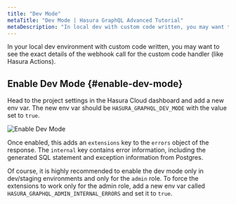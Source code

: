 ```yaml
---
title: "Dev Mode"
metaTitle: "Dev Mode | Hasura GraphQL Advanced Tutorial"
metaDescription: "In local dev with custom code written, you may want to see the exact details of the webhook call for the custom code handler like Hasura Actions."
---
```


In your local dev environment with custom code written, you may want to see the exact details of the webhook call for the custom code handler (like Hasura Actions).

## Enable Dev Mode {#enable-dev-mode}

Head to the project settings in the Hasura Cloud dashboard and add a new env var. The new env var should be `HASURA_GRAPHQL_DEV_MODE` with the value set to `true`.

![Enable Dev Mode](https://graphql-engine-cdn.hasura.io/learn-hasura/assets/graphql-hasura-advanced/enable-dev-mode.png)

Once enabled, this adds an `extensions` key to the `errors` object of the response. The `internal` key contains error information, including the generated SQL statement and exception information from Postgres.

Of course, it is highly recommended to enable the dev mode only in dev/staging environments and only for the `admin` role. To force the extensions to work only for the admin role, add a new env var called `HASURA_GRAPHQL_ADMIN_INTERNAL_ERRORS` and set it to `true`.
